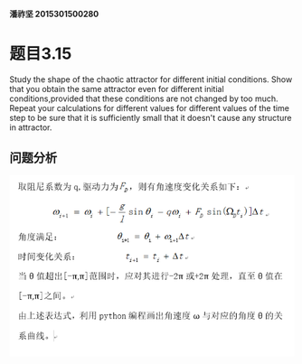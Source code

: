 #### 潘祚坚 2015301500280
# 题目3.15
Study the shape of the chaotic attractor for different initial conditions. Show that you obtain the same attractor even for different initial conditions,provided that these conditions are not changed by too much. Repeat your calculations for different values for different values of the time step to be sure that it is sufficiently small that it doesn't cause any structure in attractor.

## 问题分析

![picture1](https://github.com/paaaaaan/Computational_physics_2015301500280/blob/files/picture8.png)
